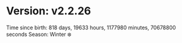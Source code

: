 # Version: v2.2.26
Time since birth: 818 days, 19633 hours, 1177980 minutes, 70678800 seconds
Season: Winter ❄️

